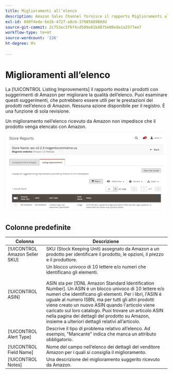 ```yaml
---
title: Miglioramenti all’elenco
description: Amazon Sales Channel fornisce il rapporto Miglioramenti all’elenco per fornire suggerimenti per i miglioramenti di qualità nell’elenco di Amazon.
exl-id: 880f4ede-6e2b-4727-a8cb-3798568980dd
source-git-commit: 2c753ec5f6f4cd509e61b4875e09e9a1a2577ee7
workflow-type: tm+mt
source-wordcount: '226'
ht-degree: 0%

---
```


# Miglioramenti all’elenco

La [!UICONTROL Listing Improvements] il rapporto mostra i prodotti con suggerimenti di Amazon per migliorare la qualità dell’elenco. Puoi esaminare questi suggerimenti, che potrebbero essere utili per le prestazioni dei prodotti nell’elenco di Amazon. Nessuna azione disponibile per il registro. È una funzione di sola revisione.

Un miglioramento nell’elenco ricevuto da Amazon non impedisce che il prodotto venga elencato con Amazon.

![Miglioramenti all’elenco](assets/amazon-listing-improvements.png)

## Colonne predefinite

| Colonna | Descrizione |
|--- |--- |
| [!UICONTROL Amazon Seller SKU] | SKU (Stock Keeping Unit) assegnato da Amazon a un prodotto per identificare il prodotto, le opzioni, il prezzo e il produttore. |
| [!UICONTROL ASIN] | Un blocco univoco di 10 lettere e/o numeri che identificano gli elementi.<br><br>ASIN sta per [!DNL Amazon Standard Identification Number]. Un ASIN è un blocco univoco di 10 lettere e/o numeri che identificano gli elementi. Per i libri, l&#39;ASIN è uguale al numero ISBN, ma per tutti gli altri prodotti viene creato un nuovo ASIN quando l&#39;articolo viene caricato sul loro catalogo. Puoi trovare un articolo ASIN nella pagina dei dettagli del prodotto su Amazon, insieme a ulteriori dettagli relativi all’articolo. |
| [!UICONTROL Alert Type] | Descrive il tipo di problema relativo all’elenco. Ad esempio, &quot;Mancante&quot; indica che manca un attributo obbligatorio. |
| [!UICONTROL Field Name] | Nome del campo nell’elenco dei dettagli del venditore Amazon per i quali si consiglia il miglioramento. |
| [!UICONTROL Notes] | Una descrizione del miglioramento suggerito ricevuto da Amazon. |
